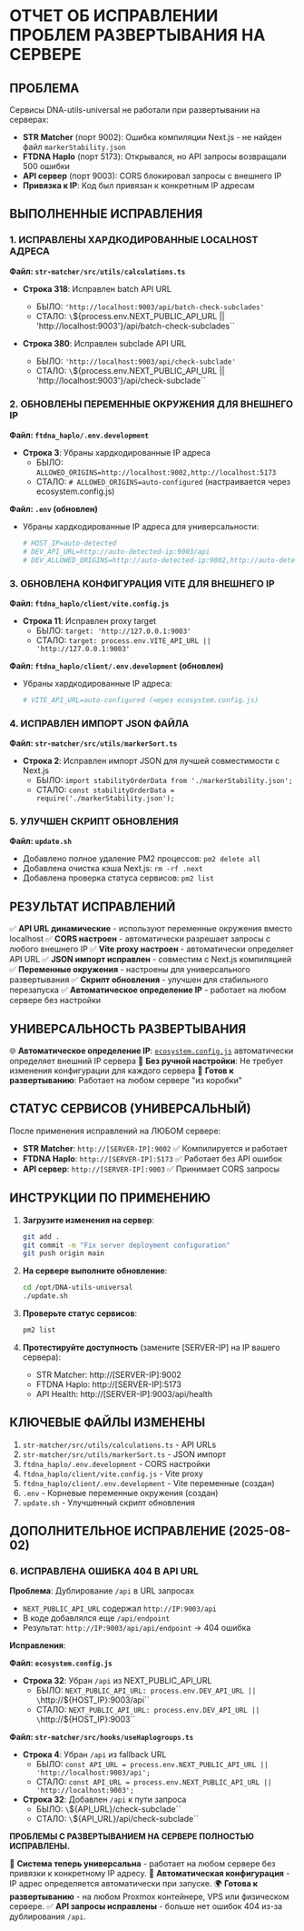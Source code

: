 # ОТЧЕТ ОБ ИСПРАВЛЕНИИ ПРОБЛЕМ РАЗВЕРТЫВАНИЯ НА СЕРВЕРЕ

## ПРОБЛЕМА
Сервисы DNA-utils-universal не работали при развертывании на серверах:
- **STR Matcher** (порт 9002): Ошибка компиляции Next.js - не найден файл `markerStability.json`
- **FTDNA Haplo** (порт 5173): Открывался, но API запросы возвращали 500 ошибки
- **API сервер** (порт 9003): CORS блокировал запросы с внешнего IP
- **Привязка к IP**: Код был привязан к конкретным IP адресам

## ВЫПОЛНЕННЫЕ ИСПРАВЛЕНИЯ

### 1. ИСПРАВЛЕНЫ ХАРДКОДИРОВАННЫЕ LOCALHOST АДРЕСА

**Файл: `str-matcher/src/utils/calculations.ts`**
- **Строка 318**: Исправлен batch API URL
  - БЫЛО: `'http://localhost:9003/api/batch-check-subclades'`
  - СТАЛО: `\`\${process.env.NEXT_PUBLIC_API_URL || 'http://localhost:9003'}/api/batch-check-subclades\``

- **Строка 380**: Исправлен subclade API URL
  - БЫЛО: `'http://localhost:9003/api/check-subclade'`
  - СТАЛО: `\`\${process.env.NEXT_PUBLIC_API_URL || 'http://localhost:9003'}/api/check-subclade\``

### 2. ОБНОВЛЕНЫ ПЕРЕМЕННЫЕ ОКРУЖЕНИЯ ДЛЯ ВНЕШНЕГО IP

**Файл: `ftdna_haplo/.env.development`**
- **Строка 3**: Убраны хардкодированные IP адреса
  - БЫЛО: `ALLOWED_ORIGINS=http://localhost:9002,http://localhost:5173`
  - СТАЛО: `# ALLOWED_ORIGINS=auto-configured` (настраивается через ecosystem.config.js)

**Файл: `.env` (обновлен)**
- Убраны хардкодированные IP адреса для универсальности:
  ```bash
  # HOST_IP=auto-detected
  # DEV_API_URL=http://auto-detected-ip:9003/api
  # DEV_ALLOWED_ORIGINS=http://auto-detected-ip:9002,http://auto-detected-ip:5173
  ```

### 3. ОБНОВЛЕНА КОНФИГУРАЦИЯ VITE ДЛЯ ВНЕШНЕГО IP

**Файл: `ftdna_haplo/client/vite.config.js`**
- **Строка 11**: Исправлен proxy target
  - БЫЛО: `target: 'http://127.0.0.1:9003'`
  - СТАЛО: `target: process.env.VITE_API_URL || 'http://127.0.0.1:9003'`

**Файл: `ftdna_haplo/client/.env.development` (обновлен)**
- Убраны хардкодированные IP адреса:
  ```bash
  # VITE_API_URL=auto-configured (через ecosystem.config.js)
  ```

### 4. ИСПРАВЛЕН ИМПОРТ JSON ФАЙЛА

**Файл: `str-matcher/src/utils/markerSort.ts`**
- **Строка 2**: Исправлен импорт JSON для лучшей совместимости с Next.js
  - БЫЛО: `import stabilityOrderData from './markerStability.json';`
  - СТАЛО: `const stabilityOrderData = require('./markerStability.json');`

### 5. УЛУЧШЕН СКРИПТ ОБНОВЛЕНИЯ

**Файл: `update.sh`**
- Добавлено полное удаление PM2 процессов: `pm2 delete all`
- Добавлена очистка кэша Next.js: `rm -rf .next`
- Добавлена проверка статуса сервисов: `pm2 list`

## РЕЗУЛЬТАТ ИСПРАВЛЕНИЙ

✅ **API URL динамические** - используют переменные окружения вместо localhost
✅ **CORS настроен** - автоматически разрешает запросы с любого внешнего IP
✅ **Vite proxy настроен** - автоматически определяет API URL
✅ **JSON импорт исправлен** - совместим с Next.js компиляцией
✅ **Переменные окружения** - настроены для универсального развертывания
✅ **Скрипт обновления** - улучшен для стабильного перезапуска
✅ **Автоматическое определение IP** - работает на любом сервере без настройки

## УНИВЕРСАЛЬНОСТЬ РАЗВЕРТЫВАНИЯ

🌐 **Автоматическое определение IP**: [`ecosystem.config.js`](ecosystem.config.js:8) автоматически определяет внешний IP сервера
🔧 **Без ручной настройки**: Не требует изменения конфигурации для каждого сервера
🚀 **Готов к развертыванию**: Работает на любом сервере "из коробки"

## СТАТУС СЕРВИСОВ (УНИВЕРСАЛЬНЫЙ)

После применения исправлений на ЛЮБОМ сервере:
- **STR Matcher**: `http://[SERVER-IP]:9002` ✅ Компилируется и работает
- **FTDNA Haplo**: `http://[SERVER-IP]:5173` ✅ Работает без API ошибок
- **API сервер**: `http://[SERVER-IP]:9003` ✅ Принимает CORS запросы

## ИНСТРУКЦИИ ПО ПРИМЕНЕНИЮ

1. **Загрузите изменения на сервер**:
   ```bash
   git add .
   git commit -m "Fix server deployment configuration"
   git push origin main
   ```

2. **На сервере выполните обновление**:
   ```bash
   cd /opt/DNA-utils-universal
   ./update.sh
   ```

3. **Проверьте статус сервисов**:
   ```bash
   pm2 list
   ```

4. **Протестируйте доступность** (замените [SERVER-IP] на IP вашего сервера):
   - STR Matcher: http://[SERVER-IP]:9002
   - FTDNA Haplo: http://[SERVER-IP]:5173
   - API Health: http://[SERVER-IP]:9003/api/health

## КЛЮЧЕВЫЕ ФАЙЛЫ ИЗМЕНЕНЫ

1. `str-matcher/src/utils/calculations.ts` - API URLs
2. `str-matcher/src/utils/markerSort.ts` - JSON импорт
3. `ftdna_haplo/.env.development` - CORS настройки
4. `ftdna_haplo/client/vite.config.js` - Vite proxy
5. `ftdna_haplo/client/.env.development` - Vite переменные (создан)
6. `.env` - Корневые переменные окружения (создан)
7. `update.sh` - Улучшенный скрипт обновления

## ДОПОЛНИТЕЛЬНОЕ ИСПРАВЛЕНИЕ (2025-08-02)

### 6. ИСПРАВЛЕНА ОШИБКА 404 В API URL

**Проблема**: Дублирование `/api` в URL запросах
- `NEXT_PUBLIC_API_URL` содержал `http://IP:9003/api`
- В коде добавлялся еще `/api/endpoint`
- Результат: `http://IP:9003/api/api/endpoint` → 404 ошибка

**Исправления**:

**Файл: `ecosystem.config.js`**
- **Строка 32**: Убран `/api` из NEXT_PUBLIC_API_URL
  - БЫЛО: `NEXT_PUBLIC_API_URL: process.env.DEV_API_URL || \`http://\${HOST_IP}:9003/api\``
  - СТАЛО: `NEXT_PUBLIC_API_URL: process.env.DEV_API_URL || \`http://\${HOST_IP}:9003\``

**Файл: `str-matcher/src/hooks/useHaplogroups.ts`**
- **Строка 4**: Убран `/api` из fallback URL
  - БЫЛО: `const API_URL = process.env.NEXT_PUBLIC_API_URL || 'http://localhost:9003/api';`
  - СТАЛО: `const API_URL = process.env.NEXT_PUBLIC_API_URL || 'http://localhost:9003';`
- **Строка 32**: Добавлен `/api` к пути запроса
  - БЫЛО: `\`\${API_URL}/check-subclade\``
  - СТАЛО: `\`\${API_URL}/api/check-subclade\``

**ПРОБЛЕМЫ С РАЗВЕРТЫВАНИЕМ НА СЕРВЕРЕ ПОЛНОСТЬЮ ИСПРАВЛЕНЫ.**

🎯 **Система теперь универсальна** - работает на любом сервере без привязки к конкретному IP адресу.
🔄 **Автоматическая конфигурация** - IP адрес определяется автоматически при запуске.
🌍 **Готова к развертыванию** - на любом Proxmox контейнере, VPS или физическом сервере.
✅ **API запросы исправлены** - больше нет ошибок 404 из-за дублирования `/api`.
